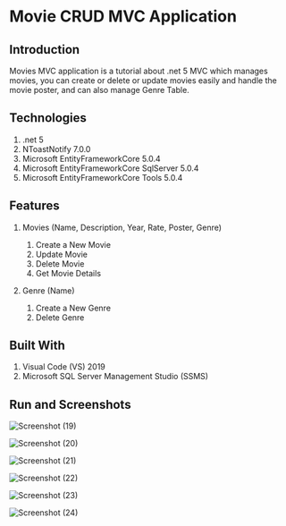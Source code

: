 # Movie CRUD MVC Application

## Introduction
Movies MVC application is a tutorial about .net 5 MVC which manages movies, you can create or delete or update movies easily and handle the movie poster, and can also manage Genre Table.

## Technologies
1) .net 5
2) NToastNotify 7.0.0
4) Microsoft EntityFrameworkCore 5.0.4
5) Microsoft EntityFrameworkCore SqlServer 5.0.4
6) Microsoft EntityFrameworkCore Tools 5.0.4

## Features
1) Movies (Name, Description, Year, Rate, Poster, Genre)
      1) Create a New Movie
      2) Update Movie
      3) Delete Movie
      4) Get Movie Details

2) Genre (Name)
      1) Create a New Genre
      2) Delete Genre


## Built With
1) Visual Code (VS) 2019
2) Microsoft SQL Server Management Studio (SSMS)


## Run and Screenshots

![Screenshot (19)](https://github.com/EssamSheriff/MovieCRUD_MVC/assets/72581790/d42df1c8-5411-437a-907e-28c5fa4fb745)

![Screenshot (20)](https://github.com/EssamSheriff/MovieCRUD_MVC/assets/72581790/03bbfc78-f67b-4cc4-94b4-9e606b91533c)

![Screenshot (21)](https://github.com/EssamSheriff/MovieCRUD_MVC/assets/72581790/f2101fc0-3ea9-4500-9d97-09f6f7b8c856)

![Screenshot (22)](https://github.com/EssamSheriff/MovieCRUD_MVC/assets/72581790/aa649131-9fc6-4895-a9c5-09a8d29c5499)

![Screenshot (23)](https://github.com/EssamSheriff/MovieCRUD_MVC/assets/72581790/80eb54b1-5609-4865-b491-7f507ef86135)

![Screenshot (24)](https://github.com/EssamSheriff/MovieCRUD_MVC/assets/72581790/740909d0-91f0-4b98-8bca-cdc419fc00f3)




